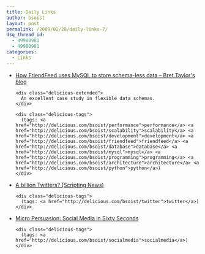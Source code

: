 ```yaml
---
title: Daily Links
author: bsoist
layout: post
permalink: /2009/02/28/daily-links-7/
dsq_thread_id:
  - 49980981
  - 49980981
categories:
  - Links
---
```

<ul class="delicious">
  <li>
    <div class="delicious-link">
      <a href="http://bret.appspot.com/entry/how-friendfeed-uses-mysql">How FriendFeed uses MySQL to store schema-less data &#8211; Bret Taylor's blog</a>
    </div>
    
    <div class="delicious-extended">
      An excellent case study in flexible data schemas.
    </div>
    
    <div class="delicious-tags">
      (tags: <a href="http://delicious.com/bsoist/performance">performance</a> <a href="http://delicious.com/bsoist/scalability">scalability</a> <a href="http://delicious.com/bsoist/development">development</a> <a href="http://delicious.com/bsoist/friendfeed">friendfeed</a> <a href="http://delicious.com/bsoist/database">database</a> <a href="http://delicious.com/bsoist/mysql">mysql</a> <a href="http://delicious.com/bsoist/programming">programming</a> <a href="http://delicious.com/bsoist/architecture">architecture</a> <a href="http://delicious.com/bsoist/python">python</a>)
    </div>
  </li>
  
  <li>
    <div class="delicious-link">
      <a href="http://www.scripting.com/stories/2009/02/27/aBillionTwitters.html">A billion Twitters? (Scripting News)</a>
    </div>
    
    <div class="delicious-tags">
      (tags: <a href="http://delicious.com/bsoist/twitter">twitter</a>)
    </div>
  </li>
  
  <li>
    <div class="delicious-link">
      <a href="http://www.micropersuasion.com/2009/02/social-media-in-sixty-seconds.html">Micro Persuasion: Social Media in Sixty Seconds</a>
    </div>
    
    <div class="delicious-tags">
      (tags: <a href="http://delicious.com/bsoist/socialmedia">socialmedia</a>)
    </div>
  </li>
</ul>